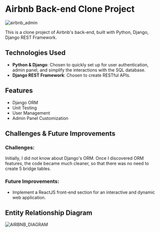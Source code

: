 # Airbnb Back-end Clone Project

![airbnb_admin](https://github.com/user-attachments/assets/59934262-3bd6-425e-b4d5-b3246308b271)

This is a clone project of Airbnb's back-end, built with Python, Django, Django REST Framework.

## Technologies Used

- **Python & Django**: Chosen to quickly set up for user authentication, admin panel, and simplify the interactions with the SQL database.
- **Django REST Framework**: Chosen to create RESTful APIs.

## Features

- Django ORM
- Unit Testing
- User Management
- Admin Panel Customization

## Challenges & Future Improvements

### Challenges:

Initially, I did not know about Django's ORM. Once I discovered ORM features, the code became much cleaner, so that there was no need to create 5 bridge tables.

### Future Improvements:

- Implement a ReactJS front-end section for an interactive and dynamic web application.

## Entity Relationship Diagram
![AIRBNB_DIAGRAM](https://github.com/user-attachments/assets/42652fb2-3c76-4ef9-b40f-a5fa4b0de9c6)